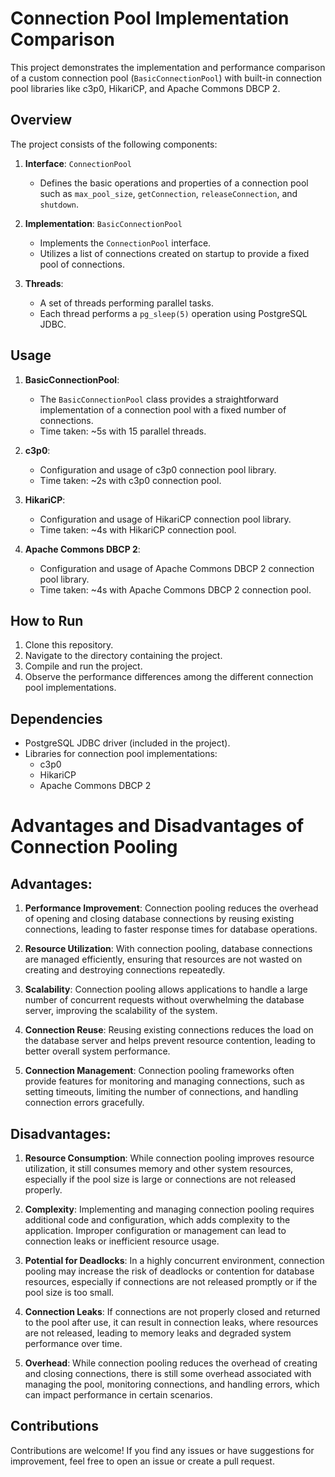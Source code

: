# Connection Pool Implementation Comparison

This project demonstrates the implementation and performance comparison of a custom connection pool (`BasicConnectionPool`) with built-in connection pool libraries like c3p0, HikariCP, and Apache Commons DBCP 2.

## Overview

The project consists of the following components:

1. **Interface**: `ConnectionPool`
    - Defines the basic operations and properties of a connection pool such as `max_pool_size`, `getConnection`, `releaseConnection`, and `shutdown`.

2. **Implementation**: `BasicConnectionPool`
    - Implements the `ConnectionPool` interface.
    - Utilizes a list of connections created on startup to provide a fixed pool of connections.

3. **Threads**:
    - A set of threads performing parallel tasks.
    - Each thread performs a `pg_sleep(5)` operation using PostgreSQL JDBC.

## Usage

1. **BasicConnectionPool**:
    - The `BasicConnectionPool` class provides a straightforward implementation of a connection pool with a fixed number of connections.
    - Time taken: ~5s with 15 parallel threads.

2. **c3p0**:
    - Configuration and usage of c3p0 connection pool library.
    - Time taken: ~2s with c3p0 connection pool.

3. **HikariCP**:
    - Configuration and usage of HikariCP connection pool library.
    - Time taken: ~4s with HikariCP connection pool.

4. **Apache Commons DBCP 2**:
    - Configuration and usage of Apache Commons DBCP 2 connection pool library.
    - Time taken: ~4s with Apache Commons DBCP 2 connection pool.

## How to Run

1. Clone this repository.
2. Navigate to the directory containing the project.
3. Compile and run the project.
4. Observe the performance differences among the different connection pool implementations.

## Dependencies

- PostgreSQL JDBC driver (included in the project).
- Libraries for connection pool implementations:
    - c3p0
    - HikariCP
    - Apache Commons DBCP 2

# Advantages and Disadvantages of Connection Pooling

## Advantages:

1. **Performance Improvement**: Connection pooling reduces the overhead of opening and closing database connections by reusing existing connections, leading to faster response times for database operations.

2. **Resource Utilization**: With connection pooling, database connections are managed efficiently, ensuring that resources are not wasted on creating and destroying connections repeatedly.

3. **Scalability**: Connection pooling allows applications to handle a large number of concurrent requests without overwhelming the database server, improving the scalability of the system.

4. **Connection Reuse**: Reusing existing connections reduces the load on the database server and helps prevent resource contention, leading to better overall system performance.

5. **Connection Management**: Connection pooling frameworks often provide features for monitoring and managing connections, such as setting timeouts, limiting the number of connections, and handling connection errors gracefully.

## Disadvantages:

1. **Resource Consumption**: While connection pooling improves resource utilization, it still consumes memory and other system resources, especially if the pool size is large or connections are not released properly.

2. **Complexity**: Implementing and managing connection pooling requires additional code and configuration, which adds complexity to the application. Improper configuration or management can lead to connection leaks or inefficient resource usage.

3. **Potential for Deadlocks**: In a highly concurrent environment, connection pooling may increase the risk of deadlocks or contention for database resources, especially if connections are not released promptly or if the pool size is too small.

4. **Connection Leaks**: If connections are not properly closed and returned to the pool after use, it can result in connection leaks, where resources are not released, leading to memory leaks and degraded system performance over time.

5. **Overhead**: While connection pooling reduces the overhead of creating and closing connections, there is still some overhead associated with managing the pool, monitoring connections, and handling errors, which can impact performance in certain scenarios.



## Contributions

Contributions are welcome! If you find any issues or have suggestions for improvement, feel free to open an issue or create a pull request.